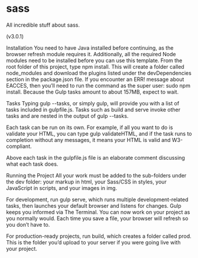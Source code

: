 # sass
All incredible stuff about sass.


(v3.0.1)

Installation
You need to have Java installed before continuing, as the browser refresh module requires it. Additionally, all the required Node modules need to be installed before you can use this template. From the root folder of this project, type npm install. This will create a folder called node_modules and download the plugins listed under the devDependencies section in the package.json file. If you encounter an ERR! message about EACCES, then you’ll need to run the command as the super user: sudo npm install. Because the Gulp tasks amount to about 157MB, expect to wait.

Tasks
Typing gulp --tasks, or simply gulp, will provide you with a list of tasks included in gulpfile.js. Tasks such as build and serve invoke other tasks and are nested in the output of gulp --tasks.

Each task can be run on its own. For example, if all you want to do is validate your HTML, you can type gulp validateHTML, and if the task runs to completion without any messages, it means your HTML is valid and W3-compliant.

Above each task in the gulpfile.js file is an elaborate comment discussing what each task does.

Running the Project
All your work must be added to the sub-folders under the dev folder: your markup in html, your Sass/CSS in styles, your JavaScript in scripts, and your images in img.

For development, run gulp serve, which runs multiple development-related tasks, then launches your default browser and listens for changes. Gulp keeps you informed via The Terminal. You can now work on your project as you normally would. Each time you save a file, your browser will refresh so you don’t have to.

For production-ready projects, run build, which creates a folder called prod. This is the folder you’d upload to your server if you were going live with your project.
